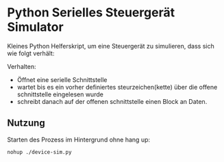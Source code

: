 # Python Serielles Steuergerät Simulator

Kleines Python Helferskript, um eine Steuergerät zu simulieren, dass sich wie folgt verhält:

Verhalten:
- Öffnet eine serielle Schnittstelle
- wartet bis es ein vorher definiertes steurzeichen(kette) über die offene schnittstelle eingelesen wurde
- schreibt danach auf der offenen schnittstelle einen Block an Daten. 

## Nutzung
Starten des Prozess im Hintergrund ohne hang up:

```
nohup ./device-sim.py
```
